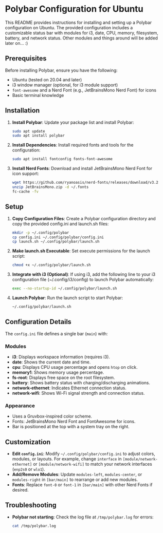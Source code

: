 # Polybar Configuration for Ubuntu

This README provides instructions for installing and setting up a Polybar configuration on Ubuntu. The provided configuration includes a customizable status bar with modules for i3, date, CPU, memory, filesystem, battery, and network status. Other modules and things around will be added later on... :)

## Prerequisites

Before installing Polybar, ensure you have the following:

- Ubuntu (tested on 20.04 and later)
- i3 window manager (optional, for i3 module support)
- `font-awesome` and a Nerd Font (e.g., JetBrainsMono Nerd Font) for icons
- Basic terminal knowledge

## Installation

1. **Install Polybar**:
   Update your package list and install Polybar:
   ```bash
   sudo apt update
   sudo apt install polybar
   ```
2. **Install Dependencies**:
   Install required fonts and tools for the configuration:

   ```bash
   sudo apt install fontconfig fonts-font-awesome
   ```

3. **Install Nerd Fonts**:
   Download and install JetBrainsMono Nerd Font for icon support:
   ```bash
   wget https://github.com/ryanoasis/nerd-fonts/releases/download/v3.2.1/JetBrainsMono.zip
   unzip JetBrainsMono.zip -d ~/.fonts
   fc-cache -fv
   ```

## Setup

1. **Copy Configuration Files**:
   Create a Polybar configuration directory and copy the provided config.ini and launch.sh files:
   ```bash
   mkdir -p ~/.config/polybar
   cp config.ini ~/.config/polybar/config.ini
   cp launch.sh ~/.config/polybar/launch.sh
   ```
2. **Make launch.sh Executable**:
   Set execute permissions for the launch script:

   ```bash
   chmod +x ~/.config/polybar/launch.sh

   ```

3. **Integrate with i3 (Optional)**:
   If using i3, add the following line to your i3 configuration file (~/.config/i3/config) to launch Polybar automatically:

   ```bash
   exec --no-startup-id ~/.config/polybar/launch.sh
   ```

4. **Launch Polybar**:
   Run the launch script to start Polybar:

   ```bash
   ~/.config/polybar/launch.sh
   ```

## Configuration Details

The `config.ini` file defines a single bar (`main`) with:

### Modules

- **i3**: Displays workspace information (requires i3).
- **date**: Shows the current date and time.
- **cpu**: Displays CPU usage percentage and opens `htop` on click.
- **memory1**: Shows memory usage percentage.
- **fs-root**: Displays free space on the root filesystem.
- **battery**: Shows battery status with charging/discharging animations.
- **network-ethernet**: Indicates Ethernet connection status.
- **network-wifi**: Shows Wi-Fi signal strength and connection status.

### Appearance

- Uses a Gruvbox-inspired color scheme.
- Fonts: JetBrainsMono Nerd Font and FontAwesome for icons.
- Bar is positioned at the top with a system tray on the right.

## Customization

- **Edit `config.ini`**: Modify `~/.config/polybar/config.ini` to adjust colors, modules, or layouts. For example, change `interface` in `[module/network-ethernet]` or `[module/network-wifi]` to match your network interfaces (`enp2s0` or `wlo1`).
- **Add/Remove Modules**: Update `modules-left`, `modules-center`, or `modules-right` in `[bar/main]` to rearrange or add new modules.
- **Fonts**: Replace `font-0` or `font-1` in `[bar/main]` with other Nerd Fonts if desired.

## Troubleshooting

- **Polybar not starting**: Check the log file at `/tmp/polybar.log` for errors:
  ```bash
  cat /tmp/polybar.log
  ```
